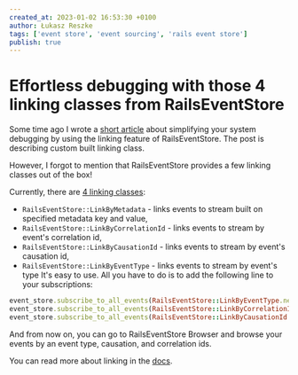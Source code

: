 ```yaml
---
created_at: 2023-01-02 16:53:30 +0100
author: Łukasz Reszke
tags: ['event store', 'event sourcing', 'rails event store']
publish: true 
---
```


# Effortless debugging with those 4 linking classes from RailsEventStore

Some time ago I wrote a [short article](https://blog.arkency.com/simplify-your-system-debugging-by-introducing-event-store-linking/) about simplifying your system debugging by using the linking feature of RailsEventStore. The post is describing custom built linking class.

However, I forgot to mention that RailsEventStore provides a few linking classes out of the box!

Currently, there are [4 linking classes](https://railseventstore.org/docs/v2/link/#available-linking-classes):

<!-- more -->

- `RailsEventStore::LinkByMetadata` - links events to stream built on specified metadata key and value,
- `RailsEventStore::LinkByCorrelationId` - links events to stream by event's correlation id,
- `RailsEventStore::LinkByCausationId` - links events to stream by event's causation id,
- `RailsEventStore::LinkByEventType` - links events to stream by event's type
It's easy to use. All you have to do is to add the following line to your subscriptions:

```ruby
event_store.subscribe_to_all_events(RailsEventStore::LinkByEventType.new)
event_store.subscribe_to_all_events(RailsEventStore::LinkByCorrelationId.new)
event_store.subscribe_to_all_events(RailsEventStore::LinkByCausationId.new)
```
And from now on, you can go to RailsEventStore Browser and browse your events by an event type, causation, and correlation ids.

You can read more about linking in the [docs](https://railseventstore.org/docs/v2/link/).
